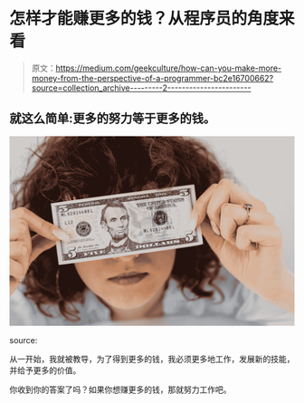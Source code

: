 # 怎样才能赚更多的钱？从程序员的角度来看

> 原文：<https://medium.com/geekculture/how-can-you-make-more-money-from-the-perspective-of-a-programmer-bc2e16700662?source=collection_archive---------2----------------------->

## 就这么简单:更多的努力等于更多的钱。

![](img/4189d6ca0a22f86b80bc7d08737b1159.png)

source:

从一开始，我就被教导，为了得到更多的钱，我必须更多地工作，发展新的技能，并给予更多的价值。

你收到你的答案了吗？如果你想赚更多的钱，那就努力工作吧。